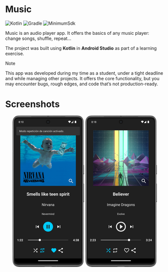 # Music

![Kotlin](https://img.shields.io/badge/Kotlin-1.7.10-7F52FF?logo=kotlin&logoColor=white)
![Gradle](https://img.shields.io/badge/Gradle-7%2B-02303A?logo=gradle&logoColor=white)
![MinimumSdk](https://img.shields.io/badge/Minimum%20SDK-24-brightgreen)

Music is an audio player app. It offers the basics of any music player: change songs, shuffle, repeat...

The project was built using **Kotlin** in **Android Studio** as part of a learning exercise.

> [!NOTE]  
This app was developed during my time as a student, under a tight deadline and while managing other projects.
It offers the core functionality, but you may encounter bugs, rough edges, and code that’s not production-ready. 

# Screenshots

<p align="center">
  <img src="docs/media/music_01.png" alt="Screenshot 1">
  <img src="docs/media/music_02.png" alt="Screenshot 2">
</p>
